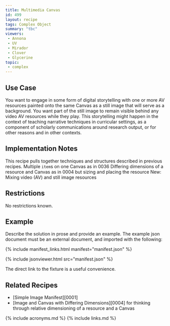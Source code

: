 ```yaml
---
title: Multimedia Canvas
id: 499
layout: recipe
tags: Complex Object
summary: "tbc"
viewers:
 - Annona
 - UV
 - Mirador
 - Clover
 - Glycerine
topic: 
 - complex
---
```


## Use Case

You want to engage in some form of digital storytelling with one or more AV resources painted onto the same Canvas as a still image that will serve as a background. You want part of the still image to remain visible behind any video AV resources while they play. This storytelling might happen in the context of teaching narrative techniques in curricular settings, as a component of scholarly communications around research output, or for other reasons and in other contexts.

## Implementation Notes

This recipe pulls together techniques and structures described in previous recipes. 
Multiple `item`s on one Canvas as in 0036
Differing dimensions of a resource and Canvas as in 0004 but sizing and placing the resource 
New: Mixing video (AV) and still image resources

## Restrictions

No restrictions known.

## Example

Describe the solution in prose and provide an example.
The example json document must be an external document, and imported with the following:

{% include manifest_links.html manifest="manifest.json" %}

{% include jsonviewer.html src="manifest.json" %}

The direct link to the fixture is a useful convenience.

## Related Recipes

* [Simple Image Manifest][0001]
* [Image and Canvas with Differing Dimensions][0004] for thinking through relative dimensioning of a resource and a Canvas

{% include acronyms.md %}
{% include links.md %}

